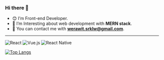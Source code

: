 ### Hi there 👋
- 😊 I’m Front-end Developer.
- 🌱 I’m Interesting about web development with **MERN stack**.
- 🍔 You can contact me with **werawit.srklw@gmail.com**.

***

<!-- ## Here is my portfolio website.
### https://werawit-port.herokuapp.com/
-->

![React](https://img.shields.io/badge/react-%2320232a.svg?style=for-the-badge&logo=react&logoColor=%2361DAFB)
![Vue.js](https://img.shields.io/badge/vuejs-%2335495e.svg?style=for-the-badge&logo=vuedotjs&logoColor=%234FC08D)
![React Native](https://img.shields.io/badge/react_native-%2320232a.svg?style=for-the-badge&logo=react&logoColor=%2361DAFB)

[![Top Langs](https://github-readme-stats.vercel.app/api/top-langs/?username=Pansther&hide=css,vhdl)](https://github.com/anuraghazra/github-readme-stats)

<!--
**Pansther/Pansther** is a ✨ _special_ ✨ repository because its `README.md` (this file) appears on your GitHub profile.
-->
